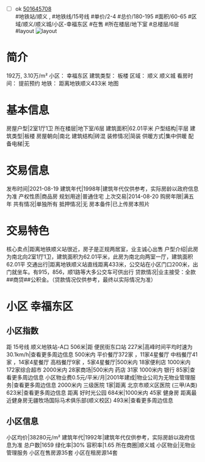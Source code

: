 - [ ] ok [501645708](https://bj.5i5j.com/ershoufang/501645708.html)  
 #地铁站/顺义 ,  #地铁线/15号线
#单价/2-4 #总价/180-195 #面积/60-65   #区域/顺义/顺义城/小区-幸福东区 #在售 #所在楼层/地下室 #总楼层/6层 #layout 
![layout](http://image2a.5i5j.com/scm/HOUSE_CUSTOMER/f70afc85e4a04661883f04bbbadcbd60.jpg_P5.jpg) 
# 简介 
 192万,  3.10万/m² 
小区： 幸福东区
建筑类型： 板楼
区域： 顺义 顺义城
看房时间： 提前预约
地铁： 距离地铁顺义433米 地图
# 基本信息 
 房屋户型|2室1厅1卫
所在楼层|地下室/6层
建筑面积|62.01平米
户型结构|平层
建筑类型|板楼
房屋朝向|南北
建筑结构|砖混
装修情况|简装
供暖方式|集中供暖
配备电梯|无
# 交易信息 
 发布时间|2021-08-19
建筑年代|1998年|建筑年代仅供参考，实际房龄以政府信息为准
产权性质|商品房
规划用途|普通住宅
上次交易|2014-08-20
购房年限|满五年
共有情况|单独所有
抵押情况|无
房本备件|已上传房本照片
# 交易特色 
 核心卖点|距离地铁顺义站很近，房子是正规两居室，业主诚心出售
户型介绍|此房为南北向2室1厅1卫，建筑面积为62.01平米，此房为南北向两室一厅，建筑面积62.01平
交通出行|距离地铁顺义站直线距离433米，公交站在小区门口200米，出门就坐车。有915，856，顺1路等大多公交车可供出行
贷款情况|业主接受：全款##商贷##公积金。（贷款情况仅供参考，最终以实际情况为准）
# 小区 幸福东区
## 小区指数 
 距 15号线 顺义地铁站-A口 506米|距 便民街东口站 227米|高峰时间平均时速为30.1km/h|查看更多周边信息
500米内 平价餐厅372家 ，11家4星餐厅
中档餐厅41家 ，14家4星餐厅
高档餐厅9家 ，5家4星餐厅|500米内 18家便利店
1000米内 172家综合超市
2000米内 28家商场|500米内 药店 31家
1000米内 银行 85家|查看更多周边信息
小区物业费0.5元/平米/月|2001年建成|物业公司为无物业管理服务|查看更多周边信息
2000米内 三级医院 1家|距离 北京市顺义区医院 (三甲/A类) 623米|查看更多周边信息
距离 好时光公园 684米|1000米内 45家 健身房
距离最近健身房无疆牧场国际马术俱乐部(顺义校区) 493米|查看更多周边信息
## 小区信息 
 小区均价|38280元/m²
建筑年代|1992年|建筑年代仅供参考，实际房龄以政府信息为准
总户数|1659
绿化率|30%
容积率|1.65
所在商圈|顺义城
小区物业|无物业管理服务
小区在售房源35套
小区在租房源14套
